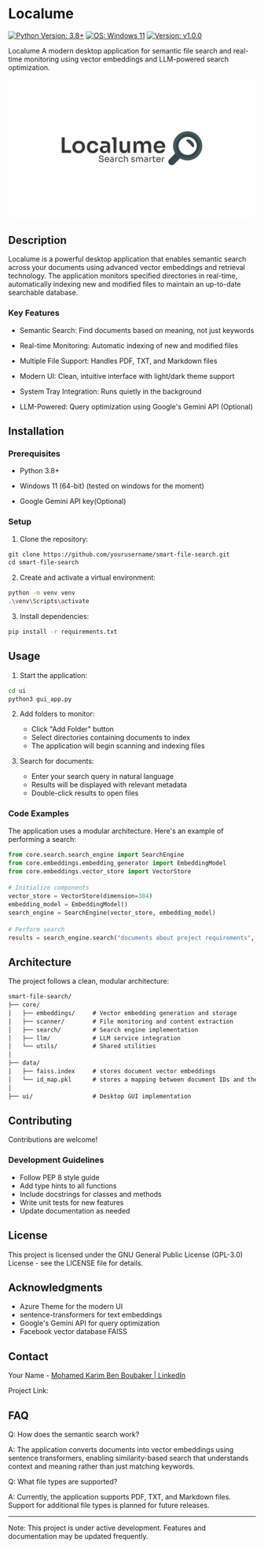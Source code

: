 # Localume

<a href="https://www.python.org/downloads/" target="_blank"><img src="https://img.shields.io/badge/python-3.8%2B-blue.svg?style=flat-square" alt="Python Version: 3.8+"></a>
<a href="https://shields.io/badge/windows-11-informational?style=flat-square" target="_blank"><img src="https://shields.io/badge/windows-11-informational?style=flat-square" alt="OS: Windows 11"></a>
<a href="https://shields.io/badge/version-v1.0.0-informational?style=flat-square" target="_blank">
    <img src="https://shields.io/badge/version-v1.0.0-informational?style=flat-square" alt="Version: v1.0.0"></a>

Localume A modern desktop application for semantic file search and real-time monitoring using vector embeddings and LLM-powered search optimization.

![Project Bunner](images/bunner.png)

## Description

Localume is a powerful desktop application that enables semantic search across your documents using advanced vector embeddings and retrieval technology. The application monitors specified directories in real-time, automatically indexing new and modified files to maintain an up-to-date searchable database.
### Key Features

- Semantic Search: Find documents based on meaning, not just keywords

- Real-time Monitoring: Automatic indexing of new and modified files

- Multiple File Support: Handles PDF, TXT, and Markdown files

- Modern UI: Clean, intuitive interface with light/dark theme support

- System Tray Integration: Runs quietly in the background

- LLM-Powered: Query optimization using Google's Gemini API (Optional)

## Installation

### Prerequisites

- Python 3.8+

- Windows 11 (64-bit) (tested on windows for the moment)

- Google Gemini API key(Optional)

### Setup

1. Clone the repository:
```bash
git clone https://github.com/yourusername/smart-file-search.git
cd smart-file-search
```

2. Create and activate a virtual environment:
```bash
python -m venv venv
.\venv\Scripts\activate
```

3. Install dependencies:
```bash
pip install -r requirements.txt
```

## Usage

1. Start the application:
```bash
cd ui
python3 gui_app.py
```

2. Add folders to monitor:
	- Click "Add Folder" button
	- Select directories containing documents to index
	- The application will begin scanning and indexing files

3. Search for documents:
	- Enter your search query in natural language
	- Results will be displayed with relevant metadata
	- Double-click results to open files

### Code Examples

The application uses a modular architecture. Here's an example of performing a search:
```python
from core.search.search_engine import SearchEngine
from core.embeddings.embedding_generator import EmbeddingModel
from core.embeddings.vector_store import VectorStore

# Initialize components
vector_store = VectorStore(dimension=384)
embedding_model = EmbeddingModel()
search_engine = SearchEngine(vector_store, embedding_model)

# Perform search
results = search_engine.search("documents about project requirements", top_k=10)
```

## Architecture

The project follows a clean, modular architecture:
```txt
smart-file-search/
├── core/
│   ├── embeddings/     # Vector embedding generation and storage
│   ├── scanner/        # File monitoring and content extraction
│   ├── search/         # Search engine implementation
│   ├── llm/            # LLM service integration
│   └── utils/          # Shared utilities
│
├── data/
│   ├── faiss.index     # stores document vector embeddings
│   └── id_map.pkl      # stores a mapping between document IDs and their metadata
│
├── ui/                 # Desktop GUI implementation
```
## Contributing

Contributions are welcome! 
### Development Guidelines

- Follow PEP 8 style guide
- Add type hints to all functions
- Include docstrings for classes and methods
- Write unit tests for new features
- Update documentation as needed

## License

This project is licensed under the GNU General Public License (GPL-3.0) License - see the LICENSE file for details.

## Acknowledgments

- Azure Theme for the modern UI
- sentence-transformers for text embeddings
- Google's Gemini API for query optimization
- Facebook vector database FAISS
## Contact

Your Name - [Mohamed Karim Ben Boubaker | LinkedIn](https://www.linkedin.com/in/mohamed-karim-ben-boubaker/)

Project Link: 

## FAQ

Q: How does the semantic search work?

A: The application converts documents into vector embeddings using sentence transformers, enabling similarity-based search that understands context and meaning rather than just matching keywords.

Q: What file types are supported?

A: Currently, the application supports PDF, TXT, and Markdown files. Support for additional file types is planned for future releases.

---

Note: This project is under active development. Features and documentation may be updated frequently.

